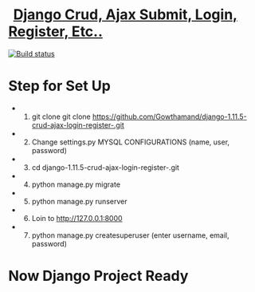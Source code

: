 # <a href="https://stackoverflow.com/users/6344382/gowthaman"><img height="10px" src="https://avatars1.githubusercontent.com/u/19852037?s=460&v=4" align="crud"/>Django Crud, Ajax Submit, Login, Register, Etc.. </a>

[![Build status]()](https://github.com/Gowthamand/django-1.11.5-crud-ajax-login-register-r)

# Step for Set Up
* 1. git clone git clone https://github.com/Gowthamand/django-1.11.5-crud-ajax-login-register-.git

* 2. Change settings.py MYSQL CONFIGURATIONS (name, user, password)

* 3. cd django-1.11.5-crud-ajax-login-register-.git

* 4. python manage.py migrate

* 5. python manage.py runserver

* 6. Loin to http://127.0.0.1:8000

* 7. python manage.py createsuperuser (enter username, email, password)

# Now Django Project Ready